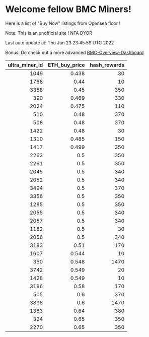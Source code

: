 # Welcome fellow BMC Miners!
Here is a list of "Buy Now" listings from Opensea floor !

Note: This is an unofficial site ! NFA DYOR

Last auto update at: Thu Jun 23 23:45:59 UTC 2022

Bonus: Do check out a more advanced [BMC-Overview-Dashboard](https://dune.com/defifunk/BMC-Overview-Dashboard)


|   ultra_miner_id |   ETH_buy_price |   hash_rewards |
|-----------------:|----------------:|---------------:|
|             1049 |           0.438 |             30 |
|             1768 |           0.44  |             10 |
|             3358 |           0.45  |            350 |
|              390 |           0.469 |            330 |
|             2024 |           0.475 |            110 |
|              510 |           0.48  |            370 |
|              508 |           0.48  |            370 |
|             1422 |           0.48  |             30 |
|             1310 |           0.485 |            150 |
|             1417 |           0.499 |            350 |
|             2263 |           0.5   |            350 |
|             2261 |           0.5   |            350 |
|             2045 |           0.5   |            340 |
|             2052 |           0.5   |            340 |
|             3494 |           0.5   |            370 |
|             3356 |           0.5   |            350 |
|             1285 |           0.5   |            350 |
|             2055 |           0.5   |            340 |
|             2057 |           0.5   |            340 |
|             1182 |           0.5   |             30 |
|             2056 |           0.5   |            340 |
|             3183 |           0.51  |            170 |
|             1607 |           0.544 |             10 |
|              350 |           0.548 |           1470 |
|             3742 |           0.549 |             20 |
|             1428 |           0.549 |             10 |
|             3186 |           0.58  |            170 |
|              505 |           0.6   |            370 |
|             3898 |           0.6   |           1470 |
|             1383 |           0.64  |            380 |
|              324 |           0.65  |            350 |
|             2270 |           0.65  |            350 |